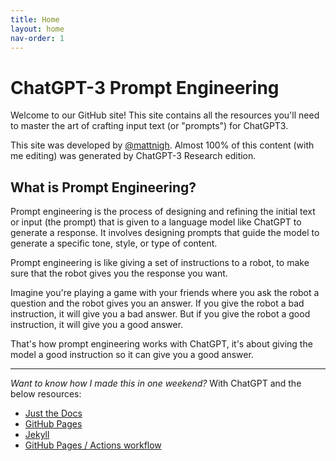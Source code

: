 ```yaml
---
title: Home
layout: home
nav-order: 1
---
```


# ChatGPT-3 Prompt Engineering

Welcome to our GitHub site! This site contains all the resources you'll need to master the art of crafting input text (or "prompts") for ChatGPT3. 

This site was developed by [@mattnigh](https://www.linkedin.com/in/mattnigh/). Almost 100% of this content (with me editing) was generated by ChatGPT-3 Research edition.

## What is Prompt Engineering?

Prompt engineering is the process of designing and refining the initial text or input (the prompt) that is given to a language model like ChatGPT to generate a response. It involves designing prompts that guide the model to generate a specific tone, style, or type of content. 

Prompt engineering is like giving a set of instructions to a robot, to make sure that the robot gives you the response you want. 

Imagine you're playing a game with your friends where you ask the robot a question and the robot gives you an answer. If you give the robot a bad instruction, it will give you a bad answer. But if you give the robot a good instruction, it will give you a good answer. 

That's how prompt engineering works with ChatGPT, it's about giving the model a good instruction so it can give you a good answer. 

----
*Want to know how I made this in one weekend?* With ChatGPT and the below resources:

- [Just the Docs](https://just-the-docs.github.io/just-the-docs/)
- [GitHub Pages](https://docs.github.com/en/pages)
- [Jekyll](https://jekyllrb.com)
- [GitHub Pages / Actions workflow](https://github.blog/changelog/2022-07-27-github-pages-custom-github-actions-workflows-beta/)
